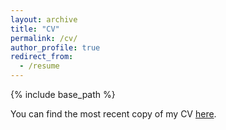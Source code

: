 ```yaml
---
layout: archive
title: "CV"
permalink: /cv/
author_profile: true
redirect_from:
  - /resume
---
```


{% include base_path %}

You can find the most recent copy of my CV [here](files/cvfile1.pdf).
